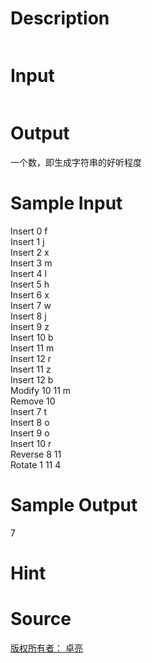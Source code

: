
# Description

<div class="content"><p><img alt="" src="/source/bzoj/2398/img/aHR0cHM6Ly9seWRzeS5jb20vSnVkZ2VPbmxpbmUvdXBsb2FkLzIwMTEwNy8xLmpwZw==.jpg"/></p>
<p></p></div>

# Input

<div class="content"><p><img alt="" src="/source/bzoj/2398/img/aHR0cHM6Ly9seWRzeS5jb20vSnVkZ2VPbmxpbmUvdXBsb2FkLzIwMTEwNy8yLmpwZw==.jpg"/></p></div>

# Output

<div class="content"><p>一个数，即生成字符串的好听程度</p></div>

# Sample Input

<div class="content"><span class="sampledata">Insert 0 f<br/>
Insert 1 j<br/>
Insert 2 x<br/>
Insert 3 m<br/>
Insert 4 l<br/>
Insert 5 h<br/>
Insert 6 x<br/>
Insert 7 w<br/>
Insert 8 j<br/>
Insert 9 z<br/>
Insert 10 b<br/>
Insert 11 m<br/>
Insert 12 r<br/>
Insert 11 z<br/>
Insert 12 b<br/>
Modify 10 11 m<br/>
Remove 10<br/>
Insert 7 t<br/>
Insert 8 o<br/>
Insert 9 o<br/>
Insert 10 r<br/>
Reverse 8 11<br/>
Rotate 1 11 4<br/>
</span></div>

# Sample Output

<div class="content"><span class="sampledata">7</span></div>

# Hint

<div class="content"><p></p></div>

# Source

<div class="content"><p><a href="problemset.php?search=版权所有者： 卓亮">版权所有者： 卓亮</a></p></div>

